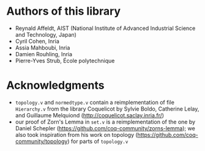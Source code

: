 # Authors of this library

- Reynald Affeldt, AIST (National Institute of Advanced Industrial Science and Technology, Japan)
- Cyril Cohen, Inria
- Assia Mahboubi, Inria
- Damien Rouhling, Inria
- Pierre-Yves Strub, École polytechnique

# Acknowledgments
- `topology.v` and `normedtype.v` contain a reimplementation of file
  `Hierarchy.v` from the library Coquelicot by Sylvie Boldo, Catherine Lelay,
  and Guillaume Melquiond (http://coquelicot.saclay.inria.fr/)
- our proof of Zorn's Lemma in `set.v` is a reimplementation of the one by
  Daniel Schepler (https://github.com/coq-community/zorns-lemma); we also took
  inspiration from his work on topology
  (https://github.com/coq-community/topology) for parts of `topology.v`
